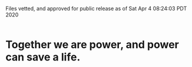 Files vetted, and approved for public release as of Sat Apr  4 08:24:03 PDT 2020<br><br><h1>Together we are power, and power can save a life.</h1>
